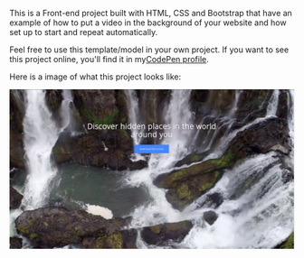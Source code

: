 <p> This is a Front-end project built with HTML, CSS and Bootstrap that have an example of how to put a video in the background of your website and how set up to start and repeat automatically. </p>

<p>Feel free to use this template/model in your own project. If you want to see this project online, you'll find it in my<a href="http://codepen.io/LuKrebs/full/GWLxpw/">CodePen profile</a>.</p>

<p>Here is a image of what this project looks like: </p>

<a href="http://codepen.io/LuKrebs/full/GWLxpw/"><img src="img/excursion.png"></a>
